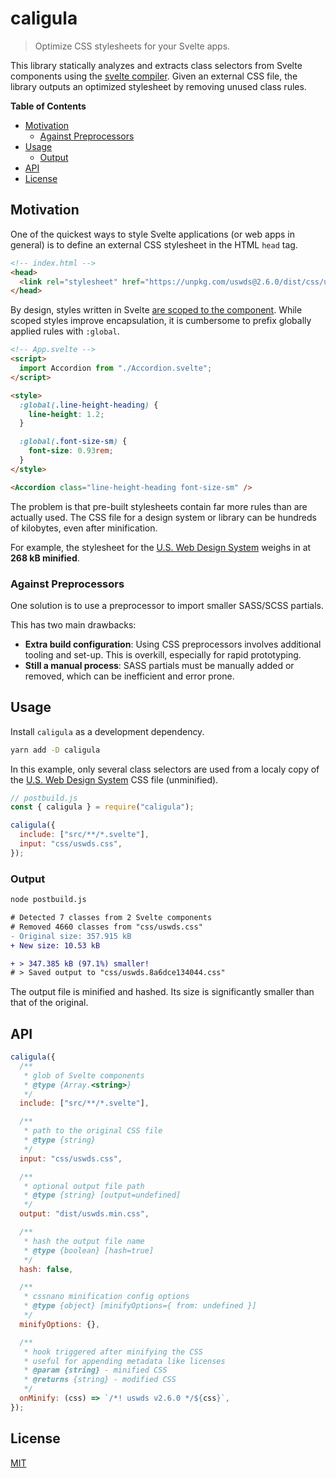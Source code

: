 # caligula

> Optimize CSS stylesheets for your Svelte apps.

This library statically analyzes and extracts class selectors from Svelte components using the [svelte compiler](https://svelte.dev/docs#Compile_time). Given an external CSS file, the library outputs an optimized stylesheet by removing unused class rules.

**Table of Contents**

- [Motivation](#motivation)
  - [Against Preprocessors](#against-preprocessors)
- [Usage](#usage)
  - [Output](#output)
- [API](#api)
- [License](#license)

## Motivation

One of the quickest ways to style Svelte applications (or web apps in general) is to define an external CSS stylesheet in the HTML `head` tag.

```html
<!-- index.html -->
<head>
  <link rel="stylesheet" href="https://unpkg.com/uswds@2.6.0/dist/css/uswds.css" />
</head>
```

By design, styles written in Svelte [are scoped to the component](https://svelte.dev/docs#style). While scoped styles improve encapsulation, it is cumbersome to prefix globally applied rules with `:global`.

```html
<!-- App.svelte -->
<script>
  import Accordion from "./Accordion.svelte";
</script>

<style>
  :global(.line-height-heading) {
    line-height: 1.2;
  }

  :global(.font-size-sm) {
    font-size: 0.93rem;
  }
</style>

<Accordion class="line-height-heading font-size-sm" />
```

The problem is that pre-built stylesheets contain far more rules than are actually used. The CSS file for a design system or library can be hundreds of kilobytes, even after minification.

For example, the stylesheet for the [U.S. Web Design System](https://designsystem.digital.gov/) weighs in at **268 kB minified**.

### Against Preprocessors

One solution is to use a preprocessor to import smaller SASS/SCSS partials.

This has two main drawbacks:

- **Extra build configuration**: Using CSS preprocessors involves additional tooling and set-up. This is overkill, especially for rapid prototyping.
- **Still a manual process**: SASS partials must be manually added or removed, which can be inefficient and error prone.

## Usage

Install `caligula` as a development dependency.

```bash
yarn add -D caligula
```

In this example, only several class selectors are used from a localy copy of the [U.S. Web Design System](https://unpkg.com/uswds@2.6.0/dist/css/uswds.css) CSS file (unminified).

```js
// postbuild.js
const { caligula } = require("caligula");

caligula({
  include: ["src/**/*.svelte"],
  input: "css/uswds.css",
});
```

### Output

```diff
node postbuild.js

# Detected 7 classes from 2 Svelte components
# Removed 4660 classes from "css/uswds.css"
- Original size: 357.915 kB
+ New size: 10.53 kB

+ > 347.385 kB (97.1%) smaller!
# > Saved output to "css/uswds.8a6dce134044.css"
```

The output file is minified and hashed. Its size is significantly smaller than that of the original.

## API

```js
caligula({
  /**
   * glob of Svelte components
   * @type {Array.<string>}
   */
  include: ["src/**/*.svelte"],

  /**
   * path to the original CSS file
   * @type {string}
   */
  input: "css/uswds.css",

  /**
   * optional output file path
   * @type {string} [output=undefined]
   */
  output: "dist/uswds.min.css",

  /**
   * hash the output file name
   * @type {boolean} [hash=true]
   */
  hash: false,

  /**
   * cssnano minification config options
   * @type {object} [minifyOptions={ from: undefined }]
   */
  minifyOptions: {},

  /**
   * hook triggered after minifying the CSS
   * useful for appending metadata like licenses
   * @param {string} - minified CSS
   * @returns {string} - modified CSS
   */
  onMinify: (css) => `/*! uswds v2.6.0 */${css}`,
});
```

## License

[MIT](LICENSE)
